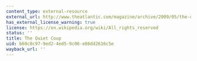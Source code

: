 ```yaml
---
content_type: external-resource
external_url: http://www.theatlantic.com/magazine/archive/2009/05/the-quiet-coup/7364/
has_external_license_warning: true
license: https://en.wikipedia.org/wiki/All_rights_reserved
status: ''
title: The Quiet Coup
uid: b60c8c97-9ed2-4ed5-9c06-e86dd2616c5e
wayback_url: ''
---
```

